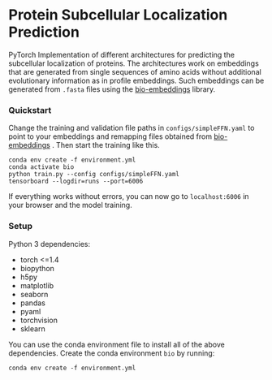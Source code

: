 # Protein Subcellular Localization Prediction

PyTorch Implementation of different architectures for predicting the subcellular localization of proteins.
The architectures work on embeddings that are generated from single sequences of amino acids without additional evolutionary
information as in profile embeddings. Such embeddings can be generated from ``.fasta`` files using the 
[bio-embeddings](https://pypi.org/project/bio-embeddings/) library.

### Quickstart
Change the training and validation file paths in ``configs/simpleFFN.yaml`` to point to your embeddings
and remapping files obtained from [bio-embeddings](https://pypi.org/project/bio-embeddings/) .
Then start the training like this.
```
conda env create -f environment.yml
conda activate bio
python train.py --config configs/simpleFFN.yaml
tensorboard --logdir=runs --port=6006
```
If everything works without errors, you can now go to `localhost:6006` in your browser and the model training.
### Setup

Python 3 dependencies:

- torch <=1.4
- biopython
- h5py
- matplotlib
- seaborn
- pandas
- pyaml
- torchvision
- sklearn

You can use the conda environment file to install all of the above dependencies. Create the conda environment `bio` by running:
```
conda env create -f environment.yml
```

